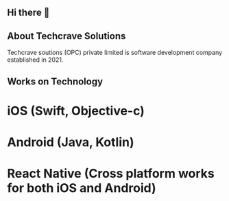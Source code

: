 ## Hi there 👋

## About Techcrave Solutions

Techcrave soutions (OPC) private limited is software development company established in 2021.

## Works on Technology

# iOS (Swift, Objective-c)
# Android (Java, Kotlin)
# React Native (Cross platform works for both iOS and Android)

<!--

**Here are some ideas to get you started:**

🙋‍♀️ A short introduction - what is your organization all about?
🌈 Contribution guidelines - how can the community get involved?
👩‍💻 Useful resources - where can the community find your docs? Is there anything else the community should know?
🍿 Fun facts - what does your team eat for breakfast?
🧙 Remember, you can do mighty things with the power of [Markdown](https://docs.github.com/github/writing-on-github/getting-started-with-writing-and-formatting-on-github/basic-writing-and-formatting-syntax)
-->
